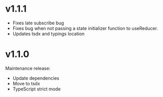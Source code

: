 # v1.1.1

- Fixes late subscribe bug
- Fixes bug when not passing a state initializer function to useReducer.
- Updates tsdx and typings location

# v1.1.0

Maintenance release:

- Update dependencies
- Move to tsdx
- TypeScript strict mode
